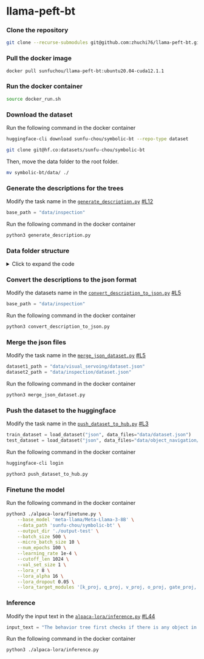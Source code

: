 # llama-peft-bt

### Clone the repository

```bash
git clone --recurse-submodules git@github.com:zhuchi76/llama-peft-bt.git
```

### Pull the docker image

```bash
docker pull sunfuchou/llama-peft-bt:ubuntu20.04-cuda12.1.1
```

### Run the docker container

```bash
source docker_run.sh
```

### Download the dataset

Run the following command in the docker container

```bash
huggingface-cli download sunfu-chou/symbolic-bt --repo-type dataset
```

```bash
git clone git@hf.co:datasets/sunfu-chou/symbolic-bt
```

Then, move the data folder to the root folder.

```bash
mv symbolic-bt/data/ ./
```

### Generate the descriptions for the trees

Modify the task name in the [`generate_description.py`](generate_description.py) [#L12](https://github.com/sunfu-chou/llama-peft-bt/blob/master/generate_description.py#L12)

```python
base_path = "data/inspection"
```

Run the following command in the docker container

```bash
python3 generate_description.py
```
### Data folder structure

<details>

  <summary>Click to expand the code</summary>
  
  ```
  data
  ├── dataset.json
  ├── inspection
  │   ├── dataset.json
  │   ├── description
  │   │   ├── 0
  │   │   │   ├── 0.txt
  │   │   │   ├── ...
  │   │   │   └── 49.txt
  │   │   ├── ...
  │   │   │   ├── 0.txt
  │   │   │   ├── ...
  │   │   │   └── 49.txt
  │   │   └── 4
  │   │       ├── 0.txt
  │   │       ├── ...
  │   │       └── 9.txt
  │   ├── prompt
  │   │   └── instruction.txt
  │   ├── prompt-self-instruct
  │   │   ├── input.txt
  │   │   └── instruction.txt
  │   └── tree
  │       ├── 0.txt
  │       ├── ...
  │       └── 4.txt
  ├── object_navigation
  │   ├── dataset.json
  │   ├── description
  │   │   ├── 0
  │   │   │   ├── 0.txt
  │   │   │   ├── ...
  │   │   │   └── 49.txt
  │   │   ├── ...
  │   │   │   ├── 0.txt
  │   │   │   ├── ...
  │   │   │   └── 49.txt
  │   │   └── 4
  │   │       ├── 0.txt
  │   │       ├── ...
  │   │       └── 9.txt
  │   ├── prompt
  │   │   └── instruction.txt
  │   ├── prompt-self-instruct
  │   │   ├── input.txt
  │   │   └── instruction.txt
  │   └── tree
  │       ├── 0.txt
  │       ├── ...
  │       └── 4.txt
  └── visual_servoing
      ├── dataset.json
      ├── description
     │   ├── 0
     │   │   ├── 0.txt
     │   │   ├── ...
     │   │   └── 49.txt
     │   ├── ...
     │   │   ├── 0.txt
     │   │   ├── ...
     │   │   └── 49.txt
     │   └── 4
     │       ├── 0.txt
     │       ├── ...
     │       └── 9.txt
      ├── prompt
      │   └── instruction.txt
      ├── prompt-self-instruct
      │   ├── input.txt
      │   └── instruction.txt
      └── tree
          ├── 0.txt
          ├── ...
          └── 4.txt

  30 directories, 778 files
  ```

</details>


### Convert the descriptions to the json format

Modify the datasets name in the [`convert_description_to_json.py`](convert_description_to_json.py) [#L5](https://github.com/sunfu-chou/llama-peft-bt/blob/master/convert_description_to_json.py#L5)

```python
base_path = "data/inspection"
```

Run the following command in the docker container

```bash
python3 convert_description_to_json.py
```

### Merge the json files

Modify the task name in the [`merge_json_dataset.py`](merge_json_dataset.py) [#L5](https://github.com/sunfu-chou/llama-peft-bt/blob/master/merge_json_dataset.py#L5)

```python
dataset1_path = "data/visual_servoing/dataset.json"
dataset2_path = "data/inspection/dataset.json"
```

Run the following command in the docker container

```bash
python3 merge_json_dataset.py
```

### Push the dataset to the huggingface

Modify the task name in the [`push_dataset_to_hub.py`](push_dataset_to_hub.py) [#L3](https://github.com/sunfu-chou/llama-peft-bt/blob/master/push_dataset_to_hub.py#L3)

```python
train_dataset = load_dataset("json", data_files="data/dataset.json")
test_dataset = load_dataset("json", data_files="data/object_navigation/dataset.json")
```

Run the following command in the docker container

```bash
huggingface-cli login
```

```bash
python3 push_dataset_to_hub.py
```

### Finetune the model

Run the following command in the docker container

```bash
python3 ./alpaca-lora/finetune.py \
    --base_model 'meta-llama/Meta-Llama-3-8B' \
    --data_path 'sunfu-chou/symbolic-bt' \
    --output_dir './output-test' \
    --batch_size 500 \
    --micro_batch_size 10 \
    --num_epochs 100 \
    --learning_rate 1e-4 \
    --cutoff_len 1024 \
    --val_set_size 1 \
    --lora_r 8 \
    --lora_alpha 16 \
    --lora_dropout 0.05 \
    --lora_target_modules '[k_proj, q_proj, v_proj, o_proj, gate_proj, down_proj, up_proj]'
```

### Inference

Modify the input text in the [`alpaca-lora/inference.py`](https://github.com/sunfu-chou/alpaca-lora/blob/main/inference.py) [#L44](https://github.com/sunfu-chou/alpaca-lora/blob/main/inference.py#L44)

```python
input_text = "The behavior tree first checks if there is any object in view. If there is an object, it simultaneously executes control actions for linear x and linear y directions. If no object is in view, the robot will then proceed to explore a pattern block."
```

Run the following command in the docker container

```bash
python3 ./alpaca-lora/inference.py
```
